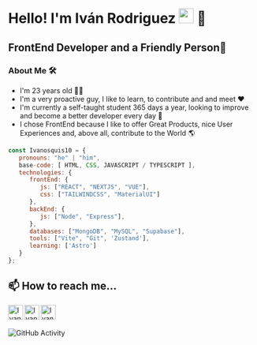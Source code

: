 <h1>Hello! I'm Iván Rodriguez <img src="https://raw.githubusercontent.com/iampavangandhi/iampavangandhi/master/gifs/Hi.gif" width="30px"> 🚀</h1>
<h2>FrontEnd Developer and a Friendly Person🎨</h2>

### About Me 🛠
- I'm 23 years old 👩‍💻
- I'm a very proactive guy, I like to learn, to contribute and and meet ❤️
- I'm currently a self-taught student 365 days a year, looking to improve and become a better developer every day 🧠
- I chose FrontEnd because I like to offer Great Products, nice User Experiences and, above all, contribute to the World 🌎

```javascript
const Ivanosquis10 = {
   pronouns: "he" | "him",
   base-code: [ HTML, CSS, JAVASCRIPT / TYPESCRIPT ],
   technologies: {
      frontEnd: {
         js: ["REACT", "NEXTJS", "VUE"],
         css: ["TAILWINDCSS", "MaterialUI"]
      },
      backEnd: {
         js: ["Node", "Express"],
      },
      databases: ["MongoDB", "MySQL", "Supabase"],
      tools: ["Vite", "Git", 'Zustand'],
      learning: ['Astro']
   }
};
```

## 📫 How to reach me...
<a href="https://twitter.com/ivanosquis13">
<img align="left" alt="Ivan Rodriguez Twitter" width="30px" src="https://icongr.am/fontawesome/twitter.svg?size=148&color=70c8ff" />
</a>
<a href="https://www.linkedin.com/in/iv%C3%A1n-rodr%C3%ADguez-web">
<img align="left" alt="Ivan Rodriguez likedin" width="30px" src="https://icongr.am/fontawesome/linkedin.svg?size=148&color=70c8ff" />
</a>
<a href="mailto:ivanosquis10.12@gmail.com">
<img align="left" alt="Ivan Rodriguez gmail" width="30px" src="https://icongr.am/fontawesome/envelope.svg?size=148&color=70c8ff" />
</a>

<br />
<br />

![GitHub Activity](https://github-readme-stats.vercel.app/api?username=ivanosquis10&show_icons=true)
